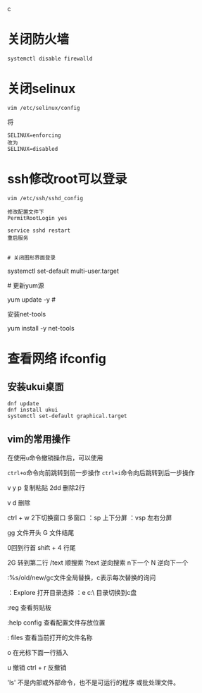 c


# 关闭防火墙

```
systemctl disable firewalld
```

# 关闭selinux

```
vim /etc/selinux/config
```

将

```
SELINUX=enforcing
改为
SELINUX=disabled
```

# ssh修改root可以登录

```
vim /etc/ssh/sshd_config

修改配置文件下
PermitRootLogin yes  

service sshd restart
重启服务
```


```

# 关闭图形界面登录

```
systemctl set-default multi-user.target  



\# 更新yum源

 yum update -y # 

安装net-tools 

yum install -y net-tools

# 查看网络 ifconfig





##  安装ukui桌面

```
dnf update
dnf install ukui
systemctl set-default graphical.target
```






## vim的常用操作



在使用`u`命令撤销操作后，可以使用

`ctrl+o`命令向前跳转到前一步操作
`ctrl+i`命令向后跳转到后一步操作

v y p 复制粘贴
2dd 删除2行

v d 删除

ctrl + w 2下切换窗口
多窗口
 ：sp 上下分屏
：vsp 左右分屏

gg 文件开头
G 文件结尾

0回到行首
shift + 4 行尾

2G 转到第二行
/text 顺搜索
?text 逆向搜索
n下一个
N 逆向下一个

:%s/old/new/gc文件全局替换，c表示每次替换的询问

：Explore 打开目录选择
：e c:\ 目录切换到c盘

:reg 查看剪贴板

:help config 查看配置文件存放位置

: files 查看当前打开的文件名称

o 在光标下面一行插入

u 撤销
ctrl + r 反撤销

'ls' 不是内部或外部命令，也不是可运行的程序
或批处理文件。
```


